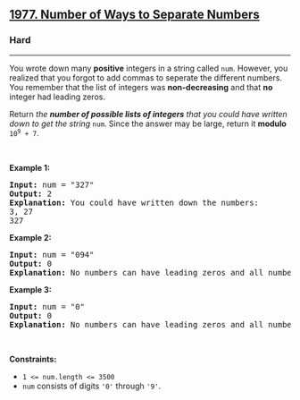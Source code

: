 <h2><a href="https://leetcode.com/problems/number-of-ways-to-separate-numbers/">1977. Number of Ways to Separate Numbers</a></h2><h3>Hard</h3><hr><p>You wrote down many <strong>positive</strong> integers in a string called <code>num</code>. However, you realized that you forgot to add commas to seperate the different numbers. You remember that the list of integers was <strong>non-decreasing</strong> and that <strong>no</strong> integer had leading zeros.</p>

<p>Return <em>the <strong>number of possible lists of integers</strong> that you could have written down to get the string </em><code>num</code>. Since the answer may be large, return it <strong>modulo</strong> <code>10<sup>9</sup> + 7</code>.</p>

<p>&nbsp;</p>
<p><strong class="example">Example 1:</strong></p>

<pre>
<strong>Input:</strong> num = &quot;327&quot;
<strong>Output:</strong> 2
<strong>Explanation:</strong> You could have written down the numbers:
3, 27
327
</pre>

<p><strong class="example">Example 2:</strong></p>

<pre>
<strong>Input:</strong> num = &quot;094&quot;
<strong>Output:</strong> 0
<strong>Explanation:</strong> No numbers can have leading zeros and all numbers must be positive.
</pre>

<p><strong class="example">Example 3:</strong></p>

<pre>
<strong>Input:</strong> num = &quot;0&quot;
<strong>Output:</strong> 0
<strong>Explanation:</strong> No numbers can have leading zeros and all numbers must be positive.
</pre>

<p>&nbsp;</p>
<p><strong>Constraints:</strong></p>

<ul>
	<li><code>1 &lt;= num.length &lt;= 3500</code></li>
	<li><code>num</code> consists of digits <code>&#39;0&#39;</code> through <code>&#39;9&#39;</code>.</li>
</ul>
